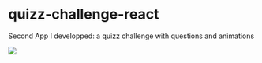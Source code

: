# quizz-challenge-react
Second App I developped: a quizz challenge with questions and animations

![](images/extrait-1)

